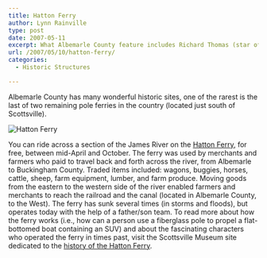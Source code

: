 ```yaml
---
title: Hatton Ferry
author: Lynn Rainville
type: post
date: 2007-05-11
excerpt: What Albemarle County feature includes Richard Thomas (star of the TV series "The Waltons") farm produce, and an entry in Wikipedia ?
url: /2007/05/10/hatton-ferry/
categories:
  - Historic Structures

---
```


Albemarle County has many wonderful historic sites, one of the rarest is the
last of two remaining pole ferries in the country (located just south of
Scottsville).

![Hatton Ferry](http://www.locohistory.org/blog/wp-content/uploads/2007/05/hattonferryphs.jpg)

You can ride across a section of the James River on the [Hatton
Ferry](http://www.hattonferry.org/), for free, between mid-April and October.
The ferry was used by merchants and farmers who paid to travel back and forth
across the river, from Albemarle to Buckingham County. Traded items included:
wagons, buggies, horses, cattle, sheep, farm equipment, lumber, and farm
produce. Moving goods from the eastern to the western side of the river enabled
farmers and merchants to reach the railroad and the canal (located in Albemarle
County, to the West). The ferry has sunk several times (in storms and floods),
but operates today with the help of a father/son team. To read more about how
the ferry works (i.e., how can a person use a fiberglass pole to propel a
flat-bottomed boat containing an SUV) and about the fascinating characters who
operated the ferry in times past, visit the Scottsville Museum site dedicated to
the [history of the Hatton
Ferry](http://scottsvillemuseum.com/transportation/homeB69cdB16.html).

